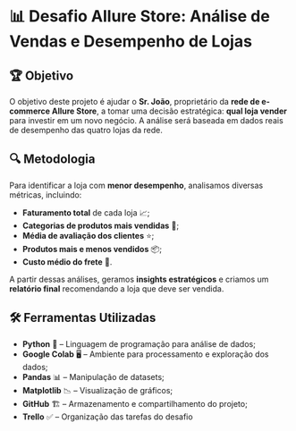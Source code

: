 # 📊 Desafio Allure Store: Análise de Vendas e Desempenho de Lojas

## 🏆 Objetivo
O objetivo deste projeto é ajudar o **Sr. João**, proprietário da **rede de e-commerce Allure Store**, a tomar uma decisão estratégica: **qual loja vender** para investir em um novo negócio. A análise será baseada em dados reais de desempenho das quatro lojas da rede.

## 🔍 Metodologia
Para identificar a loja com **menor desempenho**, analisamos diversas métricas, incluindo:
- **Faturamento total** de cada loja 📈;
- **Categorias de produtos mais vendidas** 🛒;
- **Média de avaliação dos clientes** ⭐;
- **Produtos mais e menos vendidos** 📦;
- **Custo médio do frete** 🚚.

A partir dessas análises, geramos **insights estratégicos** e criamos um **relatório final** recomendando a loja que deve ser vendida.

## 🛠 Ferramentas Utilizadas
- **Python** 🐍 – Linguagem de programação para análise de dados;
- **Google Colab** 🖥️ – Ambiente para processamento e exploração dos dados;
- **Pandas** 📊 – Manipulação de datasets;
- **Matplotlib** 📉 – Visualização de gráficos;
- **GitHub** 🏗️ – Armazenamento e compartilhamento do projeto;
- **Trello** ✅ – Organização das tarefas do desafio
